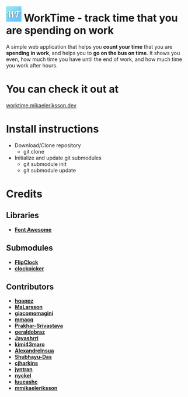 # <img src="images/favicon.png" width="42" alt="workTime logo"> WorkTime - track time that you are spending on work
A simple web application that helps you **count your time** that you are **spending in work**, and helps you to **go on the bus on time**. It shows you even, how much time you have until the end of work, and how much time you work after hours.

# You can check it out at
[worktime.mikaeleriksson.dev](https://worktime.mikaeleriksson.dev)

# Install instructions
* Download/Clone repository
  * git clone <repository url>
* Initialize and update git submodules
  * git submodule init
  * git submodule update

# Credits
## Libraries
- [**Font Awesome**](https://fontawesome.com/)

## Submodules
- [**FlipClock**](https://github.com/objectivehtml/FlipClock/)
- [**clockpicker**](https://github.com/weareoutman/clockpicker/)

## Contributors
- [**hqappz**](https://github.com/hqappz)
- [**MaLarsson**](https://github.com/MaLarsson)
- [**giacomomagini**](https://github.com/giacomomagini)
- [**mmacq**](https://github.com/mmacq)
- [**Prakhar-Srivastava**](https://github.com/Prakhar-Srivastava)
- [**geraldobraz**](https://github.com/geraldobraz)
- [**Jayashrri**](https://github.com/Jayashrri)
- [**kimi43maro**](https://github.com/kimi43maro)
- [**AlexandreInsua**](https://github.com/AlexandreInsua)
- [**Shubhayu-Das**](https://github.com/Shubhayu-Das)
- [**cjharkins**](https://github.com/cjharkins)
- [**jyntran**](https://github.com/jyntran)
- [**nyckel**](https://github.com/nyckel)
- [**luucashc**](https://github.com/luucashc)
- [**mmikaeleriksson**](https://github.com/mmikaeleriksson)
